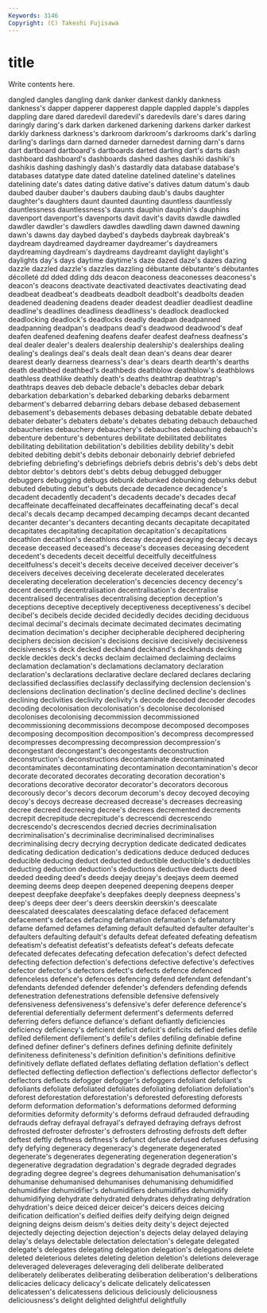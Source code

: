 ```yaml
---
Keywords: 3146 
Copyright: (C) Takeshi Fujisawa
---
```


# title

Write contents here.

dangled dangles dangling dank danker dankest dankly dankness dankness's dapper
dapperer dapperest dapple dappled dapple's dapples dappling dare dared daredevil
daredevil's daredevils dare's dares daring daringly daring's dark darken darkened
darkening darkens darker darkest darkly darkness darkness's darkroom darkroom's darkrooms
dark's darling darling's darlings darn darned darneder darnedest darning darn's
darns dart dartboard dartboard's dartboards darted darting dart's darts dash
dashboard dashboard's dashboards dashed dashes dashiki dashiki's dashikis dashing dashingly
dash's dastardly data database database's databases datatype date dated dateline
datelined dateline's datelines datelining date's dates dating dative dative's datives
datum datum's daub daubed dauber dauber's daubers daubing daub's daubs
daughter daughter's daughters daunt daunted daunting dauntless dauntlessly dauntlessness dauntlessness's
daunts dauphin dauphin's dauphins davenport davenport's davenports davit davit's davits
dawdle dawdled dawdler dawdler's dawdlers dawdles dawdling dawn dawned dawning
dawn's dawns day daybed daybed's daybeds daybreak daybreak's daydream daydreamed
daydreamer daydreamer's daydreamers daydreaming daydream's daydreams daydreamt daylight daylight's daylights
day's days daytime daytime's daze dazed daze's dazes dazing dazzle
dazzled dazzle's dazzles dazzling débutante débutante's débutantes décolleté dd dded
dding dds deacon deaconess deaconesses deaconess's deacon's deacons deactivate deactivated
deactivates deactivating dead deadbeat deadbeat's deadbeats deadbolt deadbolt's deadbolts deaden
deadened deadening deadens deader deadest deadlier deadliest deadline deadline's deadlines
deadliness deadliness's deadlock deadlocked deadlocking deadlock's deadlocks deadly deadpan deadpanned
deadpanning deadpan's deadpans dead's deadwood deadwood's deaf deafen deafened deafening
deafens deafer deafest deafness deafness's deal dealer dealer's dealers dealership
dealership's dealerships dealing dealing's dealings deal's deals dealt dean dean's
deans dear dearer dearest dearly dearness dearness's dear's dears dearth
dearth's dearths death deathbed deathbed's deathbeds deathblow deathblow's deathblows deathless
deathlike deathly death's deaths deathtrap deathtrap's deathtraps deaves deb debacle
debacle's debacles debar debark debarkation debarkation's debarked debarking debarks debarment
debarment's debarred debarring debars debase debased debasement debasement's debasements debases
debasing debatable debate debated debater debater's debaters debate's debates debating
debauch debauched debaucheries debauchery debauchery's debauches debauching debauch's debenture debenture's
debentures debilitate debilitated debilitates debilitating debilitation debilitation's debilities debility debility's
debit debited debiting debit's debits debonair debonairly debrief debriefed debriefing
debriefing's debriefings debriefs debris debris's deb's debs debt debtor debtor's
debtors debt's debts debug debugged debugger debuggers debugging debugs debunk
debunked debunking debunks debut debuted debuting debut's debuts decade decadence
decadence's decadent decadently decadent's decadents decade's decades decaf decaffeinate decaffeinated
decaffeinates decaffeinating decaf's decal decal's decals decamp decamped decamping decamps
decant decanted decanter decanter's decanters decanting decants decapitate decapitated decapitates
decapitating decapitation decapitation's decapitations decathlon decathlon's decathlons decay decayed decaying
decay's decays decease deceased deceased's decease's deceases deceasing decedent decedent's
decedents deceit deceitful deceitfully deceitfulness deceitfulness's deceit's deceits deceive deceived
deceiver deceiver's deceivers deceives deceiving decelerate decelerated decelerates decelerating deceleration
deceleration's decencies decency decency's decent decently decentralisation decentralisation's decentralise decentralised
decentralises decentralising deception deception's deceptions deceptive deceptively deceptiveness deceptiveness's decibel
decibel's decibels decide decided decidedly decides deciding deciduous decimal decimal's
decimals decimate decimated decimates decimating decimation decimation's decipher decipherable deciphered
deciphering deciphers decision decision's decisions decisive decisively decisiveness decisiveness's deck
decked deckhand deckhand's deckhands decking deckle deckles deck's decks declaim
declaimed declaiming declaims declamation declamation's declamations declamatory declaration declaration's declarations
declarative declare declared declares declaring declassified declassifies declassify declassifying declension
declension's declensions declination declination's decline declined decline's declines declining declivities
declivity declivity's decode decoded decoder decodes decoding decolonisation decolonisation's decolonise
decolonised decolonises decolonising decommission decommissioned decommissioning decommissions decompose decomposed decomposes
decomposing decomposition decomposition's decompress decompressed decompresses decompressing decompression decompression's decongestant
decongestant's decongestants deconstruction deconstruction's deconstructions decontaminate decontaminated decontaminates decontaminating decontamination
decontamination's decor decorate decorated decorates decorating decoration decoration's decorations decorative
decorator decorator's decorators decorous decorously decor's decors decorum decorum's decoy
decoyed decoying decoy's decoys decrease decreased decrease's decreases decreasing decree
decreed decreeing decree's decrees decremented decrements decrepit decrepitude decrepitude's decrescendi
decrescendo decrescendo's decrescendos decried decries decriminalisation decriminalisation's decriminalise decriminalised decriminalises
decriminalising decry decrying decryption dedicate dedicated dedicates dedicating dedication dedication's
dedications deduce deduced deduces deducible deducing deduct deducted deductible deductible's
deductibles deducting deduction deduction's deductions deductive deducts deed deeded deeding
deed's deeds deejay deejay's deejays deem deemed deeming deems deep
deepen deepened deepening deepens deeper deepest deepfake deepfake's deepfakes deeply
deepness deepness's deep's deeps deer deer's deers deerskin deerskin's deescalate
deescalated deescalates deescalating deface defaced defacement defacement's defaces defacing defamation
defamation's defamatory defame defamed defames defaming default defaulted defaulter defaulter's
defaulters defaulting default's defaults defeat defeated defeating defeatism defeatism's defeatist
defeatist's defeatists defeat's defeats defecate defecated defecates defecating defecation defecation's
defect defected defecting defection defection's defections defective defective's defectives defector
defector's defectors defect's defects defence defenced defenceless defence's defences defencing
defend defendant defendant's defendants defended defender defender's defenders defending defends
defenestration defenestrations defensible defensive defensively defensiveness defensiveness's defensive's defer deference
deference's deferential deferentially deferment deferment's deferments deferred deferring defers defiance
defiance's defiant defiantly deficiencies deficiency deficiency's deficient deficit deficit's deficits
defied defies defile defiled defilement defilement's defile's defiles defiling definable
define defined definer definer's definers defines defining definite definitely definiteness
definiteness's definition definition's definitions definitive definitively deflate deflated deflates deflating
deflation deflation's deflect deflected deflecting deflection deflection's deflections deflector deflector's
deflectors deflects defogger defogger's defoggers defoliant defoliant's defoliants defoliate defoliated
defoliates defoliating defoliation defoliation's deforest deforestation deforestation's deforested deforesting deforests
deform deformation deformation's deformations deformed deforming deformities deformity deformity's deforms
defraud defrauded defrauding defrauds defray defrayal defrayal's defrayed defraying defrays
defrost defrosted defroster defroster's defrosters defrosting defrosts deft defter deftest
deftly deftness deftness's defunct defuse defused defuses defusing defy defying
degeneracy degeneracy's degenerate degenerated degenerate's degenerates degenerating degeneration degeneration's degenerative
degradation degradation's degrade degraded degrades degrading degree degree's degrees dehumanisation
dehumanisation's dehumanise dehumanised dehumanises dehumanising dehumidified dehumidifier dehumidifier's dehumidifiers dehumidifies
dehumidify dehumidifying dehydrate dehydrated dehydrates dehydrating dehydration dehydration's deice deiced
deicer deicer's deicers deices deicing deification deification's deified deifies deify
deifying deign deigned deigning deigns deism deism's deities deity deity's
deject dejected dejectedly dejecting dejection dejection's dejects delay delayed delaying
delay's delays delectable delectation delectation's delegate delegated delegate's delegates delegating
delegation delegation's delegations delete deleted deleterious deletes deleting deletion deletion's
deletions deleverage deleveraged deleverages deleveraging deli deliberate deliberated deliberately deliberates
deliberating deliberation deliberation's deliberations delicacies delicacy delicacy's delicate delicately delicatessen
delicatessen's delicatessens delicious deliciously deliciousness deliciousness's delight delighted delightful delightfully
